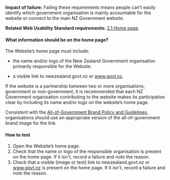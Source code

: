 
**Impact of failure:** Failing these requirements means people can’t easily identify which government organisation is mainly accountable for the website or connect to the main NZ Government website.

**Related Web Usability Standard requirements:** [2.1 Home page](https://webtoolkit.govt.nz/standards/web-usability-standard/#home-page-links).

<div class="details" markdown="1">

#### What information should be on the home page?

The Website’s home page must include:

* the name and/or logo of the New Zealand Government organisation primarily responsible for the Website.

* a visible link to newzealand.govt.nz or www.govt.nz.

If the website is a partnership between two or more organisations, government or non-government, it is recommended that each NZ Government organisation contributing to the website makes its participation clear by including its name and/or logo on the website’s home page.

Consistent with the [All-of-Government Brand Policy and Guidelines](http://www.ssc.govt.nz/govt-brand), organisations should use an appropriate version of the all-of-government brand image for the link.

</div>

#### How to test

1.	Open the Website’s home page.
2.	Check that the name or logo of the responsible organisation is present on the home page. If it isn't, record a failure and note the reason.
3. 	Check that a visible (image or text) link to newzealand.govt.nz or www.govt.nz is present on the home page. If it isn't, record a failure and note the reason.
